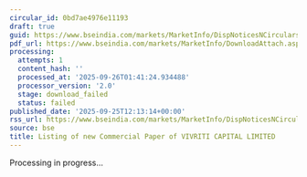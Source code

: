 ```yaml
---
circular_id: 0bd7ae4976e11193
draft: true
guid: https://www.bseindia.com/markets/MarketInfo/DispNoticesNCirculars.aspx?Noticeid={F06D9A8C-C020-4F69-B424-72101D76C1C6}&noticeno=20250925-26&dt=09/25/2025&icount=26&totcount=65&flag=0
pdf_url: https://www.bseindia.com/markets/MarketInfo/DownloadAttach.aspx?id=20250925-26&attachedId=
processing:
  attempts: 1
  content_hash: ''
  processed_at: '2025-09-26T01:41:24.934488'
  processor_version: '2.0'
  stage: download_failed
  status: failed
published_date: '2025-09-25T12:13:14+00:00'
rss_url: https://www.bseindia.com/markets/MarketInfo/DispNoticesNCirculars.aspx?Noticeid={F06D9A8C-C020-4F69-B424-72101D76C1C6}&noticeno=20250925-26&dt=09/25/2025&icount=26&totcount=65&flag=0
source: bse
title: Listing of new Commercial Paper of VIVRITI CAPITAL LIMITED
---
```


Processing in progress...